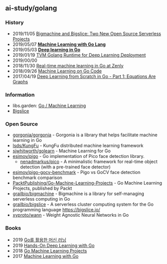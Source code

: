 ## ai-study/golang


### History
- 2019/11/05 [Bigmachine and Bigslice: Two New Open Source Serverless Projects](https://thenewstack.io/bigmachine-and-bigslice-two-new-open-source-serverless-projects/)
- 2019/05/07 [**Machine Learning with Go Lang**](https://oralytics.com/2019/05/07/machine-learning-with-go-lang/)
- 2019/05/03 [**Deep learning in Go**](https://medium.com/@hackintoshrao/deep-learning-in-go-f13e586f7d8a)
- 2019/01/19 [TVM Golang Runtime for Deep Learning Deployment](https://tvm.ai/2019/01/19/Golang)
- 2019/00/00
- 2018/11/30 [Real-time machine learning in Go at Zenly](https://blog.zen.ly/real-time-machine-learning-in-go-at-zenly-5fece526b2ac)
- 2018/09/26 [Machine Learning on Go Code](https://medium.com/sourcedtech/machine-learning-on-go-code-829e85e2d2c6)
- 2017/04/19 [Deep Learning from Scratch in Go - Part 1: Equations Are Graphs](http://gopherdata.io/post/deeplearning_in_go_part_1/)


### Information
- libs.garden: [Go / Machine Learning](https://libs.garden/go/ml)
- [Bigslice](https://bigslice.io/)


### Open Source
- [gorgonia/gorgonia](https://github.com/gorgonia/gorgonia) - Gorgonia is a library that helps facilitate machine learning in Go
- [lsds/KungFu](https://github.com/lsds/KungFu) - KungFu distributed machine learning framework
- [sjwhitworth/golearn](https://github.com/sjwhitworth/golearn) - Machine Learning for Go
- [esimov/pigo](https://github.com/esimov/pigo) - Go implementation of Pico face detection library.
    - [nenadmarkus/pico](https://github.com/nenadmarkus/pico) - A minimalistic framework for real-time object detection (with a pre-trained face detector) 
- [esimov/pigo-gocv-benchmark](https://github.com/esimov/pigo-gocv-benchmark) - Pigo vs GoCV face detection benchmark comparison
- [PacktPublishing/Go-Machine-Learning-Projects](https://github.com/PacktPublishing/Go-Machine-Learning-Projects) - Go Machine Learning Projects, published by Packt
- [grailbio/bigmachine](https://github.com/grailbio/bigmachine) - Bigmachine is a library for self-managing serverless computing in Go
- [grailbio/bigslice](https://github.com/grailbio/bigslice) - A serverless cluster computing system for the Go programming language https://bigslice.io/
- [xyproto/wann](https://github.com/xyproto/wann) - Weight Agnostic Neural Networks in Go


### Books
- 2019 [Go를 활용한 머신 러닝](http://acornpub.co.kr/book/ml-with-go)
- 2019 [Hands-On Deep Learning with Go](https://www.packtpub.com/big-data-and-business-intelligence/hands-deep-learning-go)
- 2018 [Go Machine Learning Projects]()
- 2017 [Machine Learning with Go]()




